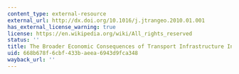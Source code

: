 ```yaml
---
content_type: external-resource
external_url: http://dx.doi.org/10.1016/j.jtrangeo.2010.01.001
has_external_license_warning: true
license: https://en.wikipedia.org/wiki/All_rights_reserved
status: ''
title: The Broader Economic Consequences of Transport Infrastructure Investments
uid: 668b678f-6cbf-433b-aeea-6943d9fca348
wayback_url: ''
---
```

